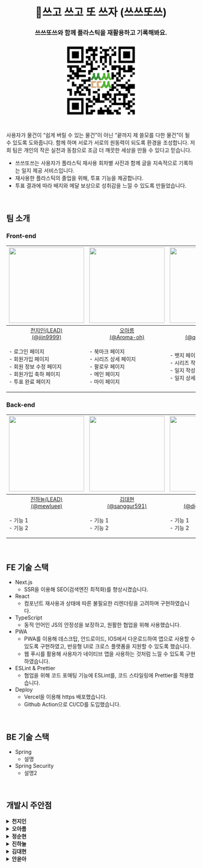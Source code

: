 <div align="center">
  <h1>🌿쓰고 쓰고 또 쓰자 (쓰쓰또쓰)</h1>
</div>

<div align="center">
  <h3>쓰쓰또쓰와 함께 플라스틱을 재활용하고 기록해봐요.</h3>
  <img src="https://raw.githubusercontent.com/codestates-seb/seb43_main_008/main/client/public/images/qrCode.png" width="200px" height="200px">
</div>

<br/>

사용자가 물건이 “쉽게 버릴 수 있는 물건”이 아닌 “끝까지 제 쓸모를 다한 물건”이 될 수 있도록 도와줍니다. 
함께 하며 서로가 서로의 원동력이 되도록 환경을 조성합니다. 
저희 팀은 개인의 작은 실천과 동참으로 조금 더 깨끗한 세상을 만들 수 있다고 믿습니다.
- 쓰쓰또쓰는 사용자가 플라스틱 재사용 회차별 사진과 함께 글을 지속적으로 기록하는 일지 제공 서비스입니다. 
- 재사용한 플라스틱의 졸업을 위해, 투표 기능을 제공합니다. 
- 투표 결과에 따라 배지와 메달 보상으로 성취감을 느낄 수 있도록 만들었습니다.

<br/>

## 팀 소개

### Front-end

| <img src="https://github.com/jiin9999.png" width="200px" height="200px"> | <img src="https://github.com/Aroma-oh.png" width="200px" height="200px"> | <img src="https://github.com/jungsoonhyun.png" width="200px" height="200px"> |
| :----------------------------------------------------------------------: | :----------------------------------------------------------------------: | :--------------------------------------------------------------------------: |
|          [천지인(LEAD)<br/>(@jiin9999)](https://github.com/jiin9999)           |          [오아름<br/>(@Aroma-oh)](https://github.com/Aroma-oh)           |        [정순현<br/>(@qwerty00ui88)](https://github.com/jungsoonhyun)         |
| <p align="left">- 로그인 페이지<br/> - 회원가입 페이지<br/> - 회원 정보 수정 페이지<br/> - 회원가입 축하 페이지<br/> - 투표 완료 페이지</p>| <p align="left">- 북마크 페이지<br/> - 시리즈 상세 페이지</br> - 팔로우 페이지</br> - 메인 페이지</br> - 마이 페이지</br></p> | <p align="left">- 뱃지 페이지<br/> - 시리즈 작성페이지<br/> - 일지 작성 페이지</br>- 일지 상세페이지</br></p>| 

### Back-end

| <img src="https://github.com/mewluee.png" width="200px" height="200px"> | <img src="https://github.com/NewfileDOTpy.png" width="200px" height="200px"> | <img src="https://github.com/digital-hamster.png" width="200px" height="200px"> |
| :---------------------------------------------------------------------: | :--------------------------------------------------------------------------: | :-----------------------------------------------------------------------------: |
|           [진하늘(LEAD)<br/>(@mewluee)](https://github.com/mewluee)           |         [김대현<br/>(@sanggur591)](https://github.com/NewfileDOTpy)          |       [안윤아<br/>(@digital-hamster)](https://github.com/digital-hamster)       |
| <p align="left">- 기능 1</br> - 기능 2 </p>| <p align="left">- 기능 1</br> - 기능 2 </p>| <p align="left">- 기능 1</br> - 기능 2 </p>|

<br/>

## FE 기술 스택

- Next.js
  - SSR을 이용해 SEO(검색엔진 최적화)를 향상시켰습니다.
- React
  - 컴포넌트 재사용과 상태에 따른 불필요한 리렌더링을 고려하며 구현하였습니다.
- TypeScript
  - 동적 언어인 JS의 안정성을 보장하고, 원활한 협업을 위해 사용했습니다.
- PWA
  - PWA를 이용해 데스크탑, 안드로이드, IOS에서 다운로드하여 앱으로 사용할 수 있도록 구현하였고, 반응형 UI로 크로스 플랫폼을 지원할 수 있도록 했습니다.
  - 웹 푸시를 활용해 사용자가 네이티브 앱을 사용하는 것처럼 느낄 수 있도록 구현하였습니다.
- ESLint & Prettier
  - 협업을 위해 코드 포매팅 기능에 ESLint를, 코드 스타일링에 Prettier를 적용했습니다.
- Deploy
  - Vercel을 이용해 https 배포했습니다.
  - Github Action으로 CI/CD를 도입했습니다.

<br/>

## BE 기술 스택
- Spring
  - 설명
- Spring Security
  - 설명2

<br/>

## 개발시 주안점
<details>
<summary><b>천지인</b></summary><br/>
  
- 로그인 페이지
  - 이런 이유로 이런 이런 기술을 적용해서 이렇게 만들어 보았습니다.
- 회원가입 페이지
  - 이런 이유로 이런 이런 기술을 적용해서 이렇게 만들어 보았습니다.
- 회원 정보 수정 페이지
  - 이런 이유로 이런 이런 기술을 적용해서 이렇게 만들어 보았습니다.
  
</details>

<details>
<summary><b>오아름</b></summary><br/>
  
- 로그인 페이지
  - 이런 이유로 이런 이런 기술을 적용해서 이렇게 만들어 보았습니다.
- 회원가입 페이지
  - 이런 이유로 이런 이런 기술을 적용해서 이렇게 만들어 보았습니다.
- 회원 정보 수정 페이지
  - 이런 이유로 이런 이런 기술을 적용해서 이렇게 만들어 보았습니다.
  
</details>

<details>
<summary><b>정순현</b></summary><br/>
  
- 로그인 페이지
  - 이런 이유로 이런 이런 기술을 적용해서 이렇게 만들어 보았습니다.
- 회원가입 페이지
  - 이런 이유로 이런 이런 기술을 적용해서 이렇게 만들어 보았습니다.
- 회원 정보 수정 페이지
  - 이런 이유로 이런 이런 기술을 적용해서 이렇게 만들어 보았습니다.
  
</details>

<details>
<summary><b>진하늘</b></summary><br/>
  
- 로그인 페이지
  - 이런 이유로 이런 이런 기술을 적용해서 이렇게 만들어 보았습니다.
- 회원가입 페이지
  - 이런 이유로 이런 이런 기술을 적용해서 이렇게 만들어 보았습니다.
- 회원 정보 수정 페이지
  - 이런 이유로 이런 이런 기술을 적용해서 이렇게 만들어 보았습니다.
  
</details>

<details>
<summary><b>김대현</b></summary><br/>
  
- 로그인 페이지
  - 이런 이유로 이런 이런 기술을 적용해서 이렇게 만들어 보았습니다.
- 회원가입 페이지
  - 이런 이유로 이런 이런 기술을 적용해서 이렇게 만들어 보았습니다.
- 회원 정보 수정 페이지
  - 이런 이유로 이런 이런 기술을 적용해서 이렇게 만들어 보았습니다.
  
</details>

<details>
<summary><b>안윤아</b></summary><br/>
  
- 로그인 페이지
  - 이런 이유로 이런 이런 기술을 적용해서 이렇게 만들어 보았습니다.
- 회원가입 페이지
  - 이런 이유로 이런 이런 기술을 적용해서 이렇게 만들어 보았습니다.
- 회원 정보 수정 페이지
  - 이런 이유로 이런 이런 기술을 적용해서 이렇게 만들어 보았습니다.
  
</details>

